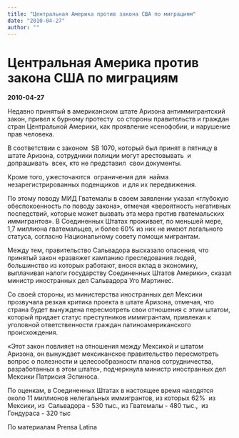 ```yaml
---
title: "Центральная Америка против закона США по миграциям"
date: "2010-04-27"
author: ""
---
```


# Центральная Америка против закона США по миграциям

**2010-04-27** 

Недавно принятый в американском штате Аризона антиммигрантский закон, привел к бурному протесту  со стороны правительств и граждан стран Центральной Америки, как проявление ксенофобии, и нарушение прав человека.

В соответствии с законом  SB 1070, который был принят в пятницу в штате Аризона, сотрудники полиции могут арестовывать  и допрашивать  всех, кто не представил  свои документы. 

 

 Кроме того, ужесточаются  ограничения для  найма  незарегистрированных поденщиков  и для их передвижения. 

По этому поводу МИД Гватемалы в своем заявлении указал «глубокую обеспокоенность по поводу закона», отмечая «вероятность негативных последствий, которые может вызвать эта мера против гватемальских иммигрантов». В Соединенных Штатах проживает, по меньшей мере, 1,7 миллиона гватемальцев, и более 60% из них не имеют легального статуса, согласно Национальному совету помощи мигрантам.

Между тем, правительство Сальвадора высказало опасения, что принятый закон «развяжет кампанию преследования людей, большинство из которых работают, внося вклад в экономику, выплачивая налоги государству Соединенных Штатов Америки», сказал министр иностранных дел Сальвадора Уго Мартинес.

Со своей стороны, из министерства иностранных дел Мексики прозвучала резкая критика проекта в штате Аризона, отмечая, что страна будет вынуждена пересмотреть свои отношения с этим штатом, который придает статус преступников иммигрантам, привлекая к уголовной ответственности граждан латиноамериканского происхождения.

«Этот закон повлияет на отношения между Мексикой и штатом Аризона, он вынуждает мексиканское правительство пересмотреть вопрос о полезности и целесообразности планов сотрудничества, разработанных в этом штате», подчеркнула министр иностранных дел Мексики Патрисия Эспиноса.

По оценкам, в Соединенных Штатах в настоящее время находятся около 11 миллионов нелегальных иммигрантов, из которых 62%  из Мексики, из  Сальвадора - 530 тыс., из Гватемалы - 480 тыс.,  из  Гондураса - 320 тыс

По материалам Prensa Latina